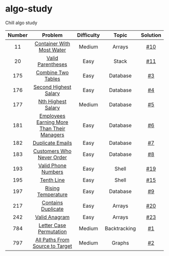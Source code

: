 # algo-study
Chill algo study

| Number |                                                         Problem                                                         | Difficulty |    Topic     |        Solution         |
|:------:|:-----------------------------------------------------------------------------------------------------------------------:|:----------:|:------------:|:-----------------------:|
|   11   |                  [Container With Most Water](https://leetcode.com/problems/container-with-most-water/)                  |   Medium   |    Arrays    | [#10](/../../issues/10) |
|   20   |                          [Valid Parentheses](https://leetcode.com/problems/valid-parentheses/)                          |    Easy    |    Stack     | [#11](/../../issues/11) |
|  175   |                         [Combine Two Tables](https://leetcode.com/problems/combine-two-tables/)                         |    Easy    |   Database   |  [#3](/../../issues/3)  |
|  176   |                      [Second Highest Salary](https://leetcode.com/problems/second-highest-salary/)                      |    Easy    |   Database   |  [#4](/../../issues/4)  |
|  177   |                         [Nth Highest Salary](https://leetcode.com/problems/nth-highest-salary/)                         |   Medium   |   Database   |  [#5](/../../issues/5)  |
|  181   | [Employees Earning More Than Their Managers](https://leetcode.com/problems/employees-earning-more-than-their-managers/) |    Easy    |   Database   |  [#6](/../../issues/6)  |
|  182   |                           [Duplicate Emails](https://leetcode.com/problems/duplicate-emails/)                           |    Easy    |   Database   |  [#7](/../../issues/7)  |
|  183   |                  [Customers Who Never Order](https://leetcode.com/problems/customers-who-never-order/)                  |    Easy    |   Database   |  [#8](/../../issues/8)  |
|  193   |                        [Valid Phone Numbers](https://leetcode.com/problems/valid-phone-numbers/)                        |    Easy    |    Shell     | [#19](/../../issues/19) |
|  195   |                                 [Tenth Line](https://leetcode.com/problems/tenth-line/)                                 |    Easy    |    Shell     | [#15](/../../issues/15) |
|  197   |                         [Rising Temperature](https://leetcode.com/problems/rising-temperature/)                         |    Easy    |   Database   |  [#9](/../../issues/9)  |
|  217   |                         [Contains Duplicate](https://leetcode.com/problems/contains-duplicate/)                         |    Easy    |    Arrays    | [#20](/../../issues/21) |
|  242   |                              [Valid Anagram](https://leetcode.com/problems/valid-anagram/)                              |    Easy    |    Arrays    | [#23](/../../issues/23) |
|  784   |                    [Letter Case Permutation](https://leetcode.com/problems/letter-case-permutation/)                    |   Medium   | Backtracking |  [#1](/../../issues/1)  |
|  797   |            [All Paths From Source to Target](https://leetcode.com/problems/all-paths-from-source-to-target/)            |   Medium   |    Graphs    |  [#2](/../../issues/2)  |
